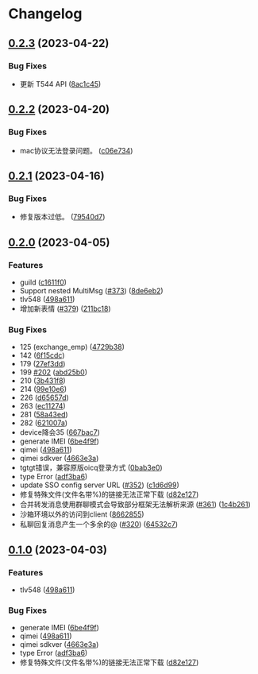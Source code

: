 # Changelog

## [0.2.3](https://github.com/icqqjs/icqq/compare/v0.2.2...v0.2.3) (2023-04-22)


### Bug Fixes

* 更新 T544 API ([8ac1c45](https://github.com/icqqjs/icqq/commit/8ac1c457460678e50695a82c773dc3f3bcd2f6b0))

## [0.2.2](https://github.com/icqqjs/icqq/compare/v0.2.1...v0.2.2) (2023-04-20)


### Bug Fixes

* mac协议无法登录问题。 ([c06e734](https://github.com/icqqjs/icqq/commit/c06e734079881b5ac27425ec48cdd863f323ee69))

## [0.2.1](https://github.com/icqqjs/icqq/compare/v0.2.0...v0.2.1) (2023-04-16)


### Bug Fixes

* 修复版本过低。 ([79540d7](https://github.com/icqqjs/icqq/commit/79540d75b618fc4ae79ba8a235df4b1df17f56c3))

## [0.2.0](https://github.com/icqqjs/icqq/compare/v0.1.0...v0.2.0) (2023-04-05)


### Features

* guild ([c1611f0](https://github.com/icqqjs/icqq/commit/c1611f00f6a4489fff2035fa0139823d5a19be53))
* Support nested MultiMsg ([#373](https://github.com/icqqjs/icqq/issues/373)) ([8de6eb2](https://github.com/icqqjs/icqq/commit/8de6eb2e33b6cb07e301b90703b0aeeaa2f7c876))
* tlv548 ([498a611](https://github.com/icqqjs/icqq/commit/498a611d00c886875a5e78206b0e4700baf558f1))
* 增加新表情 ([#379](https://github.com/icqqjs/icqq/issues/379)) ([211bc18](https://github.com/icqqjs/icqq/commit/211bc186b834704b4ac68b6883d2aaa1e40b84df))


### Bug Fixes

* 125 (exchange_emp) ([4729b38](https://github.com/icqqjs/icqq/commit/4729b387d822a54bfb543410f0c5dcfd4faacc7f))
* 142 ([6f15cdc](https://github.com/icqqjs/icqq/commit/6f15cdc2604a14c746b564505bd8200946d0fe05))
* 179 ([27ef3dd](https://github.com/icqqjs/icqq/commit/27ef3ddaf3a4e92860ae7ac5e3383c365fcd42cf))
* 199 [#202](https://github.com/icqqjs/icqq/issues/202) ([abd25b0](https://github.com/icqqjs/icqq/commit/abd25b097c312ff8874ae961a47c3c1ea5e40402))
* 210 ([3b431f8](https://github.com/icqqjs/icqq/commit/3b431f8b8d84229249286b874cede248a9c2c884))
* 214 ([99e10e6](https://github.com/icqqjs/icqq/commit/99e10e6514e212b354c7ec5e383da5271e30c766))
* 226 ([d65657d](https://github.com/icqqjs/icqq/commit/d65657df9ea0a9e872d75ae7565a40919a45dc2b))
* 263 ([ec11274](https://github.com/icqqjs/icqq/commit/ec1127452ab73cccb2e08e19e845336d7e222692))
* 281 ([58a43ed](https://github.com/icqqjs/icqq/commit/58a43ed6bfa1fec324df296e436f8008e347fcfa))
* 282 ([621007a](https://github.com/icqqjs/icqq/commit/621007a7b87ca4916f2d191457bd3fc0851bd189))
* device降会35 ([667bac7](https://github.com/icqqjs/icqq/commit/667bac7c6a93d5dec8d576ff61b708beb2de32a2))
* generate IMEI ([6be4f9f](https://github.com/icqqjs/icqq/commit/6be4f9f7790d7386e9d94ea738f1497bec4c54e8))
* qimei ([498a611](https://github.com/icqqjs/icqq/commit/498a611d00c886875a5e78206b0e4700baf558f1))
* qimei sdkver ([4663e3a](https://github.com/icqqjs/icqq/commit/4663e3a314fdd81b1481f0ae151c8eeddd972c69))
* tgtgt错误，兼容原版oicq登录方式 ([0bab3e0](https://github.com/icqqjs/icqq/commit/0bab3e09d63cc85a6c27de0dfd87f1a3aa5feacf))
* type Error ([adf3ba6](https://github.com/icqqjs/icqq/commit/adf3ba6f3e9737e0cc4fddd00bdeb8335a42081a))
* update SSO config server URL ([#352](https://github.com/icqqjs/icqq/issues/352)) ([c1d6d99](https://github.com/icqqjs/icqq/commit/c1d6d9989018b58a532ca5cee20e9aa4cc00e64c))
* 修复特殊文件(文件名带%)的链接无法正常下载 ([d82e127](https://github.com/icqqjs/icqq/commit/d82e1274026c956966ee7c5af86c84c8230119a6))
* 合并转发消息使用群聊模式会导致部分框架无法解析来源 ([#361](https://github.com/icqqjs/icqq/issues/361)) ([1c4b261](https://github.com/icqqjs/icqq/commit/1c4b261471bee8aecce83f00b3571220ca39d207))
* 沙箱环境以外的访问到client ([8662855](https://github.com/icqqjs/icqq/commit/8662855e52b7f28ec7c8089bdd53620009da47fd))
* 私聊回复消息产生一个多余的@ ([#320](https://github.com/icqqjs/icqq/issues/320)) ([64532c7](https://github.com/icqqjs/icqq/commit/64532c77137f7bfdb0bb0e2aa4bbef27160885c1))

## [0.1.0](https://github.com/icqqjs/icqq/compare/0.0.1...v0.1.0) (2023-04-03)


### Features

* tlv548 ([498a611](https://github.com/icqqjs/icqq/commit/498a611d00c886875a5e78206b0e4700baf558f1))


### Bug Fixes

* generate IMEI ([6be4f9f](https://github.com/icqqjs/icqq/commit/6be4f9f7790d7386e9d94ea738f1497bec4c54e8))
* qimei ([498a611](https://github.com/icqqjs/icqq/commit/498a611d00c886875a5e78206b0e4700baf558f1))
* qimei sdkver ([4663e3a](https://github.com/icqqjs/icqq/commit/4663e3a314fdd81b1481f0ae151c8eeddd972c69))
* type Error ([adf3ba6](https://github.com/icqqjs/icqq/commit/adf3ba6f3e9737e0cc4fddd00bdeb8335a42081a))
* 修复特殊文件(文件名带%)的链接无法正常下载 ([d82e127](https://github.com/icqqjs/icqq/commit/d82e1274026c956966ee7c5af86c84c8230119a6))
